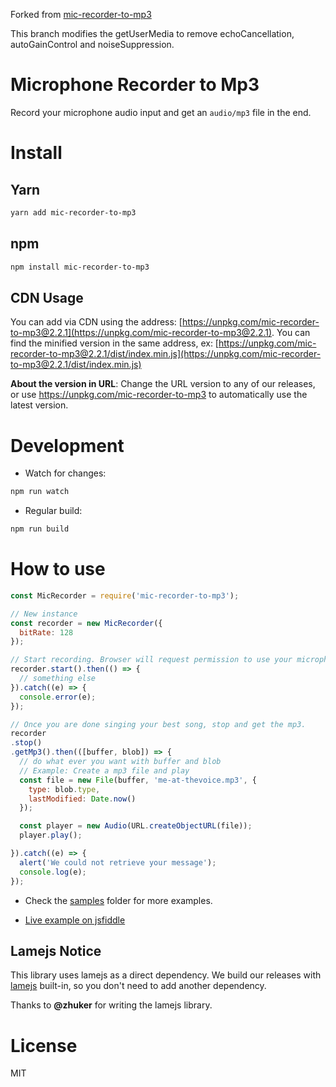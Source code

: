 Forked from [mic-recorder-to-mp3](https://github.com/closeio/mic-recorder-to-mp3)

This branch modifies the getUserMedia to remove echoCancellation, autoGainControl and noiseSuppression.

# Microphone Recorder to Mp3

Record your microphone audio input and get an ```audio/mp3``` file in the end.

# Install

## Yarn

```bash
yarn add mic-recorder-to-mp3
```

## npm

```bash
npm install mic-recorder-to-mp3
```

## CDN Usage

You can add via CDN using the address: [https://unpkg.com/mic-recorder-to-mp3@2.2.1](https://unpkg.com/mic-recorder-to-mp3@2.2.1). You can find the minified version in the same address, ex: [https://unpkg.com/mic-recorder-to-mp3@2.2.1/dist/index.min.js](https://unpkg.com/mic-recorder-to-mp3@2.2.1/dist/index.min.js)

**About the version in URL**: Change the URL version to any of our releases, or use https://unpkg.com/mic-recorder-to-mp3 to automatically use the latest version.

# Development

- Watch for changes:

```bash
npm run watch
```

- Regular build:

```bash
npm run build
```

# How to use

```js
const MicRecorder = require('mic-recorder-to-mp3');

// New instance
const recorder = new MicRecorder({
  bitRate: 128
});

// Start recording. Browser will request permission to use your microphone.
recorder.start().then(() => {
  // something else
}).catch((e) => {
  console.error(e);
});

// Once you are done singing your best song, stop and get the mp3.
recorder
.stop()
.getMp3().then(([buffer, blob]) => {
  // do what ever you want with buffer and blob
  // Example: Create a mp3 file and play
  const file = new File(buffer, 'me-at-thevoice.mp3', {
    type: blob.type,
    lastModified: Date.now()
  });

  const player = new Audio(URL.createObjectURL(file));
  player.play();

}).catch((e) => {
  alert('We could not retrieve your message');
  console.log(e);
});
```

- Check the [samples](https://github.com/closeio/mic-recorder-to-mp3/tree/master/samples) folder for more examples.

- [Live example on jsfiddle](https://jsfiddle.net/8u5fbpx6/1/)

## Lamejs Notice

This library uses lamejs as a direct dependency. We build our releases with [lamejs](https://github.com/zhuker/lamejs/) built-in, so you don't need to add another dependency.

Thanks to **@zhuker** for writing the lamejs library.

# License

MIT
